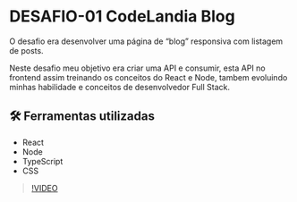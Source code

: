 # DESAFIO-01 CodeLandia Blog

O desafio era desenvolver uma página de “blog” responsiva com listagem de posts.


Neste desafio meu objetivo era criar uma API e consumir, esta API no frontend assim treinando os conceitos do React e Node, tambem evoluindo minhas habilidade e conceitos de desenvolvedor Full Stack.

## 🛠️ Ferramentas utilizadas

 - React
 - Node
 - TypeScript
 - CSS


>[!VIDEO](https://video.tv.adobe.com/v/29770/?quality=12)

